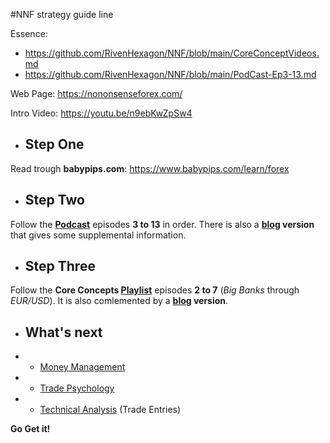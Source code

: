 #NNF strategy guide line

Essence:

* <https://github.com/RivenHexagon/NNF/blob/main/CoreConceptVideos.md>
* <https://github.com/RivenHexagon/NNF/blob/main/PodCast-Ep3-13.md>

Web Page: <https://nononsenseforex.com/>

Intro Video: <https://youtu.be/n9ebKwZpSw4>


* ## Step One
Read trough **babypips.com**: <https://www.babypips.com/learn/forex>

* ## Step Two
Follow the **[Podcast](https://nononsenseforex.com/forex-podcast/)** episodes **3 to 13** in order.
There is also a **[blog](https://nononsenseforex.com/forex-blog "podcast blog") version** that gives some supplemental information.

* ## Step Three
Follow the **Core Concepts [Playlist](https://youtube.com/playlist?list=PLPqWQo6-TXfHyC12MRHK5doA5oUeGwpkV "youtube")** episodes **2 to 7** (*Big Banks* through *EUR/USD*). It is also comlemented by a **[blog](https://nononsenseforex.com/category/forex-basics/ "core concept blog") version**.

* ## What's next
* * [Money Management](https://www.youtube.com/playlist?list=PLPqWQo6-TXfE8G_Mmxow0znSSoWTu44e7 "YouTube playlist")
* * [Trade Psychology](https://www.youtube.com/playlist?list=PLPqWQo6-TXfHvb2XDgU-WgFIubbo3gBVR "YouTube playlist")
* * [Technical Analysis](https://www.youtube.com/playlist?list=PLPqWQo6-TXfE_EEypsX7-by2qub_S09WN "YouTube playlist") (Trade Entries)


**Go Get it!**
